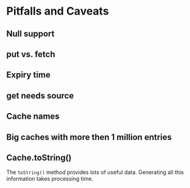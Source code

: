 # Pitfalls and Caveats

## Null support

## put vs. fetch

## Expiry time

## get needs source

## Cache names

## Big caches with more then 1 million entries

## Cache.toString()

The `toString()` method provides lots of useful data. Generating all this information takes processing time. 